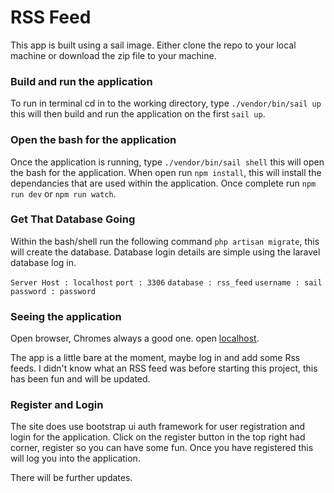 # RSS Feed

This app is built using a sail image. Either clone the repo to your local machine or download the zip file to your machine.

### Build and run the application 
To run in terminal cd in to the working directory, type `./vendor/bin/sail up` this will then build and run the application on the first `sail up`. 

### Open the bash for the application
Once the application is running, type `./vendor/bin/sail shell` this will open the bash for the application. When open run `npm install`, this will install the dependancies that are used within the application. Once complete run `npm run dev` or `npm run watch`.

### Get That Database Going
Within the bash/shell run the following command `php artisan migrate`, this will create the database. 
Database login details are simple using the laravel database log in.

`Server Host : localhost`
`port : 3306`
`database : rss_feed`
`username : sail`
`password : password`

### Seeing the application
Open browser, Chromes always a good one. open [localhost](http://localhost). 

The app is a little bare at the moment, maybe log in and add some Rss feeds. I didn't know what an RSS feed was before starting this project, this has been fun and will be updated.

### Register and Login
The site does use bootstrap ui auth framework for user registration and login for the application. 
Click on the register button in the top right had corner, register so you can have some fun.
Once you have registered this will log you into the application. 


There will be further updates.
